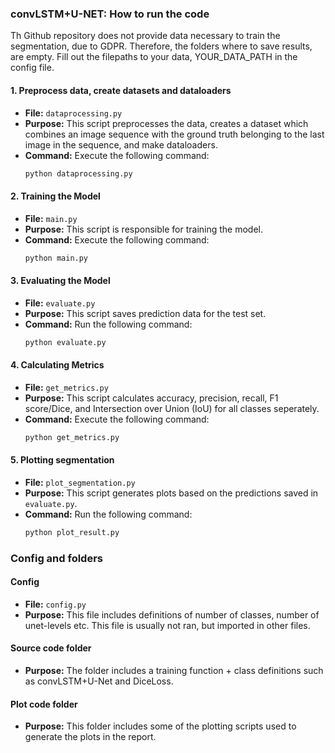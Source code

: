 ### convLSTM+U-NET: How to run the code

Th Github repository does not provide data necessary to train the segmentation, due to GDPR.
Therefore, the folders where to save results, are empty. 
Fill out the filepaths to your data, YOUR_DATA_PATH in the config file.


#### 1. Preprocess data, create datasets and dataloaders

   - **File:** `dataprocessing.py`
   - **Purpose:** This script preprocesses the data, creates a dataset which combines an image sequence with the 
ground truth belonging to the last image in the sequence, and make dataloaders. 
   - **Command:** Execute the following command:
     ```bash
     python dataprocessing.py

#### 2. Training the Model

   - **File:** `main.py`
   - **Purpose:** This script is responsible for training the model.
   - **Command:** Execute the following command:
     ```bash
     python main.py
     ```

#### 3. Evaluating the Model

   - **File:** `evaluate.py`
   - **Purpose:** This script saves prediction data for the test set.
   - **Command:** Run the following command:
     ```bash
     python evaluate.py
     ```

#### 4. Calculating Metrics

   - **File:** `get_metrics.py`
   - **Purpose:** This script calculates accuracy, precision, recall, F1 score/Dice, and Intersection over Union (IoU) for all classes seperately.
   - **Command:** Execute the following command:
     ```bash
     python get_metrics.py
     ```

#### 5. Plotting segmentation

   - **File:** `plot_segmentation.py`
   - **Purpose:** This script generates plots based on the predictions saved in `evaluate.py`.
   - **Command:** Run the following command:
     ```bash
     python plot_result.py
     ```
### Config and folders 

#### Config

   - **File:** `config.py`
   - **Purpose:** This file includes definitions of number of classes, number of unet-levels etc. This file is usually not ran, but imported in other files.

#### Source code folder

- **Purpose:** The folder includes a training function + class definitions such as convLSTM+U-Net and DiceLoss. 

#### Plot code folder

   - **Purpose:** This folder includes some of the plotting scripts used to generate the plots in the report.
